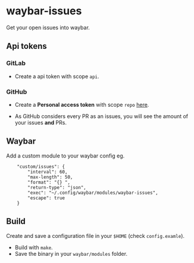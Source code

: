 # waybar-issues

Get your open issues into waybar.

## Api tokens

### GitLab

* Create a api token with scope `api`.

### GitHub

* Create a **Personal access token** with scope `repo` [here](https://github.com/settings/tokens).

* As GitHub considers every PR as an issues, you will see the amount of your issues **and** PRs.

## Waybar

Add a custom module to your waybar config eg.

```
    "custom/issues": {
        "interval": 60,
        "max-length": 50,
        "format": "{} ",
        "return-type": "json",
        "exec": "~/.config/waybar/modules/waybar-issues",
        "escape": true
    }
```

## Build

Create and save a configuration file in your `$HOME` (check `config.examle`).

* Build with `make`.
* Save the binary in your `waybar/modules` folder.
